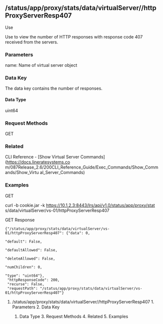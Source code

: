 ## /status/app/proxy/stats/data/virtualServer/<name>/httpProxyServerResp407

Use

Use to view the number of HTTP responses with response code 407 received from
the servers.

### Parameters

name: Name of virtual server object

### Data Key

The data key contains the number of responses.

#### Data Type

uint64

### Request Methods

GET

### Related

CLI Reference - [Show Virtual Server Commands](https://docs.lineratesystems.co
m/087Release_2.6/200CLI_Reference_Guide/Exec_Commands/Show_Commands/Show_Virtu
al_Server_Commands)

### Examples

GET

curl -b cookie.jar -k https://10.1.2.3:8443/lrs/api/v1.0/status/app/proxy/stat
s/data/virtualServer/vs-01/httpProxyServerResp407

GET Response

    
    
    {"/status/app/proxy/stats/data/virtualServer/vs-01/httpProxyServerResp407": {"data": 0,
                                                                               "default": False,
                                                                               "defaultAllowed": False,
                                                                               "deleteAllowed": False,
                                                                               "numChildren": 0,
                                                                               "type": "uint64"},
     "httpResponseCode": 200,
     "recurse": False,
     "requestPath": "/status/app/proxy/stats/data/virtualServer/vs-01/httpProxyServerResp407"}
    

  1. /status/app/proxy/stats/data/virtualServer/<name>/httpProxyServerResp407
    1. Parameters
    2. Data Key
      1. Data Type
    3. Request Methods
    4. Related
    5. Examples

